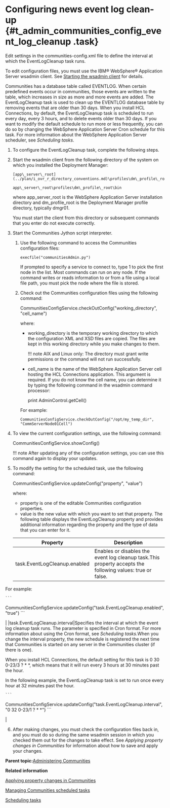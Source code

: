 # Configuring news event log clean-up {#t_admin_communities_config_event_log_cleanup .task}

Edit settings in the communities-config.xml file to define the interval at which the EventLogCleanup task runs.

To edit configuration files, you must use the IBM® WebSphere® Application Server wsadmin client. See [Starting the wsadmin client](t_admin_wsadmin_starting.md) for details.

Communities has a database table called EVENTLOG. When certain predefined events occur in communities, those events are written to the table, which increases in size as more and more events are added. The EventLogCleanup task is used to clean up the EVENTLOG database table by removing events that are older than 30 days. When you install HCL Connections, by default, the EventLogCleanup task is scheduled to run every day, every 3 hours, and to delete events older than 30 days. If you want to modify the default schedule to run more or less frequently, you can do so by changing the WebSphere Application Server Cron schedule for this task. For more information about the WebSphere Application Server scheduler, see *Scheduling tasks*.

1.  To configure the EventLogCleanup task, complete the following steps.
2.  Start the wsadmin client from the following directory of the system on which you installed the Deployment Manager:

    ```
    [app\_server\_root](../plan/i_ovr_r_directory_conventions.md)\profiles\dm\_profile\_root\bin
    ```

    ```
    app\_server\_root\profiles\dm\_profile\_root\bin
    ```

    where app\_server\_root is the WebSphere Application Server installation directory and dm\_profile\_root is the Deployment Manager profile directory, typically dmgr01.

    You must start the client from this directory or subsequent commands that you enter do not execute correctly.

3.  Start the Communities Jython script interpreter.

    1.  Use the following command to access the Communities configuration files:

        ```
        execfile("communitiesAdmin.py")
        ```

        If prompted to specify a service to connect to, type 1 to pick the first node in the list. Most commands can run on any node. If the command writes or reads information to or from a file using a local file path, you must pick the node where the file is stored.

    2.  Check out the Communities configuration files using the following command:

        CommunitiesConfigService.checkOutConfig\("working\_directory", "cell\_name"\)

        where:

        -   working\_directory is the temporary working directory to which the configuration XML and XSD files are copied. The files are kept in this working directory while you make changes to them.

            !!! note
    AIX and Linux only: The directory must grant write permissions or the command will not run successfully.

        -   cell\_name is the name of the WebSphere Application Server cell hosting the HCL Connections application. This argument is required. If you do not know the cell name, you can determine it by typing the following command in the wsadmin command processor:

            print AdminControl.getCell\(\)

        For example:

        ```
        CommunitiesConfigService.checkOutConfig("/opt/my_temp_dir", "CommServerNode01Cell")
        ```

4.  To view the current configuration settings, use the following command:

    CommunitiesConfigService.showConfig\(\)

    !!! note
    After updating any of the configuration settings, you can use this command again to display your updates.

5.  To modify the setting for the scheduled task, use the following command:

    CommunitiesConfigService.updateConfig\("property", "value"\)

    where:

    -   property is one of the editable Communities configuration properties.
    -   value is the new value with which you want to set that property.
    The following table displays the EventLogCleanup property and provides additional information regarding the property and the type of data that you can enter for it.

    |Property|Description|
    |--------|-----------|
    |task.EventLogCleanup.enabled|Enables or disables the event log cleanup task.This property accepts the following values: true or false.

For example:

    ```
CommunitiesConfigService.updateConfig("task.EventLogCleanup.enabled", "true")
    ```

|
    |task.EventLogCleanup.interval|Specifies the interval at which the event log cleanup task runs. The parameter is specified in Cron format. For more information about using the Cron format, see *Scheduling tasks*.When you change the interval property, the new schedule is registered the next time that Communities is started on any server in the Communities cluster \(if there is one\).

When you install HCL Connections, the default setting for this task is 0 30 0-23/3 ? \* \*, which means that it will run every 3 hours at 30 minutes past the hour.

In the following example, the EventLogCleanup task is set to run once every hour at 32 minutes past the hour.

    ```
CommunitiesConfigService.updateConfig("task.EventLogCleanup.interval", "0 32 0-23/1 ? * *")
    ```

|

6.  After making changes, you must check the configuration files back in, and you must do so during the same wsadmin session in which you checked them out for the changes to take effect. See *Applying property changes in Communities* for information about how to save and apply your changes.


**Parent topic:**[Administering Communities](../admin/c_admin_communities_intro.md)

**Related information**  


[Applying property changes in Communities](../admin/t_admin_communities_save_changes.md)

[Managing Communities scheduled tasks](../admin/t_admin_communities_manage_scheduled_tasks.md)

[Scheduling tasks](../admin/c_admin_common_was_scheduler.md)

